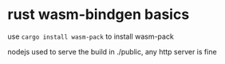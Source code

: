 # rust wasm-bindgen basics

use `cargo install wasm-pack` to install wasm-pack

nodejs used to serve the build in ./public, any http server is fine